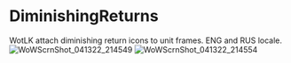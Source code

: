 # DiminishingReturns
WotLK attach diminishing return icons to unit frames. ENG and RUS locale.
![WoWScrnShot_041322_214549](https://user-images.githubusercontent.com/78731609/163250771-893add8f-3e9a-4b7e-88e3-ff2e1c20ed18.jpg)
![WoWScrnShot_041322_214554](https://user-images.githubusercontent.com/78731609/163250780-9f90cc15-fa44-4591-99bf-eed2b1121850.jpg)
